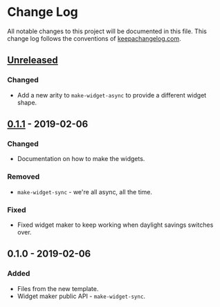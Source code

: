 # Change Log
All notable changes to this project will be documented in this file. This change log follows the conventions of [keepachangelog.com](http://keepachangelog.com/).

## [Unreleased]
### Changed
- Add a new arity to `make-widget-async` to provide a different widget shape.

## [0.1.1] - 2019-02-06
### Changed
- Documentation on how to make the widgets.

### Removed
- `make-widget-sync` - we're all async, all the time.

### Fixed
- Fixed widget maker to keep working when daylight savings switches over.

## 0.1.0 - 2019-02-06
### Added
- Files from the new template.
- Widget maker public API - `make-widget-sync`.

[Unreleased]: https://github.com/your-name/heimdall/compare/0.1.1...HEAD
[0.1.1]: https://github.com/your-name/heimdall/compare/0.1.0...0.1.1
